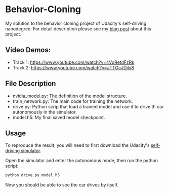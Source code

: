 # Behavior-Cloning
My solution to the behavior cloning project of Udacity's self-driving nanodegree. For detail description please see my [blog post](https://www.xiaowenying.com/self-driving/2018/08/09/behavior-cloning.html) about this project.

## Video Demos: 
- Track 1: https://www.youtube.com/watch?v=4VoRetdFzRk
- Track 2: https://www.youtube.com/watch?v=JTTGcJDilx8

## File Description
- nvidia_model.py: The definition of the model structure.
- train_network.py: The main code for training the network.
- drive.py: Python scrip that load a trained model and use it to drive th car autonomously in the simulator.
- model.h5: My final saved model checkpoint.

## Usage
To reproduce the result, you will need to first download the Udacity's [self-driving simulator](https://github.com/udacity/self-driving-car-sim).

Open the simulator and enter the autonomous mode, then run the python script:

```bash
python drive.py model.h5
```

Now you should be able to see the car drives by itself.
